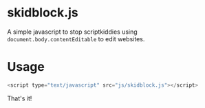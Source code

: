 skidblock.js
============

A simple javascript to stop scriptkiddies using `document.body.contentEditable` to edit websites. 

Usage
=====

```javascript
<script type="text/javascript" src="js/skidblock.js"></script>
```

That's it!